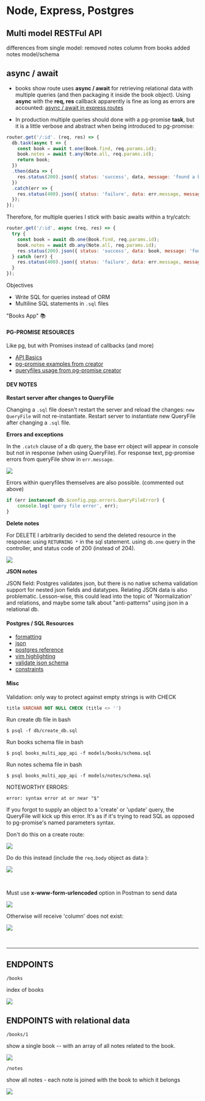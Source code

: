 # Node, Express, Postgres
## Multi model RESTFul API
differences from single model:
removed notes column from books
added notes model/schema


## async / await

* books show route uses **async / await** for retrieving relational data with multiple queries (and then packaging it inside the book object). Using **async** with the **req, res** callback apparently is fine as long as errors are accounted: [async / await in express routes](https://medium.com/@yamalight/danger-of-using-async-await-in-es7-8006e3eb7efb)

* In production multiple queries should done with a pg-promise **task**, but it is a little verbose and abstract when being introduced to pg-promise:

```javascript
router.get('/:id'. (req, res) => {
  db.task(async t => {
    const book = await t.one(Book.find, req.params.id);
    book.notes = await t.any(Note.all, req.params.id);
    return book;
  })
  .then(data => {
    res.status(200).json({ status: 'success', data, message: 'found a book' });
  })
  .catch(err => {
    res.status(400).json({ status: 'failure', data: err.message, message: 'could not find book' });
  });
});
```

Therefore, for multiple queries I stick with basic awaits within a try/catch:

```javascript
router.get('/:id', async (req, res) => {
  try {
    const book = await db.one(Book.find, req.params.id);
    book.notes = await db.any(Note.all, req.params.id);
    res.status(200).json({ status: 'success', data: book, message: 'found a book' });
  } catch (err) {
    res.status(400).json({ status: 'failure', data: err.message, message: 'could not find book' })
  }
});
```


Objectives

* Write SQL for queries instead of ORM
* Multiline SQL statements in `.sql` files

"Books App" 📚

#### PG-PROMISE RESOURCES

Like pg, but with Promises instead of callbacks (and more)

* [API Basics](http://mherman.org/blog/2016/03/13/designing-a-restful-api-with-node-and-postgres/)
* [pg-promise examples from creator](https://github.com/vitaly-t/pg-promise/wiki/Learn-by-Example)
* [queryfiles usage from pg-promise creator](http://vitaly-t.github.io/pg-promise/QueryFile.html)

#### DEV NOTES

**Restart server after changes to QueryFile**

Changing a `.sql` file doesn't restart the server and reload the changes: `new QueryFile` will not re-instantiate. Restart server to instantiate new QueryFile after changing a `.sql` file.

**Errors and exceptions**

In the `.catch` clause of a db query, the base err object will appear in console but not in response (when using QueryFile). For response text, pg-promise errors from queryFile show in `err.message`.

![](https://i.imgur.com/1xamXbi.png)

Errors within queryfiles themselves are also possible. (commented out above)

```javascript
if (err instanceof db.$config.pgp.errors.QueryFileError) {             
	console.log('query file error', err);                                
}                                                                      
```

**Delete notes**

For DELETE I arbitrarily decided to send the deleted resource in the response: using `RETURNING *` in the sql statement. using `db.one` query in the controller, and status code of 200 (instead of 204).

![](https://i.imgur.com/t2c5RCG.png)

**JSON notes**

JSON field: Postgres validates json, but there is no native schema validation support for nested json fields and datatypes. Relating JSON data is also problematic. Lesson-wise, this could lead into the topic of 'Normalization' and relations, and maybe some talk about "anti-patterns" using json in a relational db.

#### Postgres / SQL Resources

* [formatting](http://www.sqlstyle.guide/)
* [json](http://www.postgresqltutorial.com/postgresql-json/)
* [postgres reference](http://www.postgresqltutorial.com/)
* [vim highlighting](https://github.com/exu/pgsql.vim)
* [validate json schema](https://github.com/gavinwahl/postgres-json-schema)
* [constraints](https://www.postgresql.org/docs/9.2/static/ddl-constraints.html)


#### Misc

Validation: only way to protect against empty strings is with CHECK

```sql
title VARCHAR NOT NULL CHECK (title <> '')
```



Run create db file in bash

```
$ psql -f db/create_db.sql
```

Run books schema file in bash

```
$ psql books_multi_app_api -f models/books/schema.sql
```

Run notes schema file in bash

```
$ psql books_multi_app_api -f models/notes/schema.sql
```


NOTEWORTHY ERRORS:

```
error: syntax error at or near "$"
```

If you forgot to supply an object to a 'create' or 'update' query, the QueryFile will kick up this error. It's as if it's trying to read SQL as opposed to pg-promise's named parameters syntax.

Don't do this on a create route:

![](https://i.imgur.com/H8bNGUU.png)

Do do this instead  (include the `req.body` object as data ):

![](https://i.imgur.com/vleQVbc.png)


<br>

Must use **x-www-form-urlencoded** option in Postman to send data

![](https://i.imgur.com/Mksv6jQ.png)

Otherwise will receive 'column' does not exist:

![](https://i.imgur.com/tv7owCJ.png)

<br>
<hr>

## ENDPOINTS

`/books` 

index of books

![](https://i.imgur.com/EzvoTHo.png)


## ENDPOINTS with relational data

`/books/1`

show a single book -- with an array of all notes related to the book.

![](https://i.imgur.com/BZaWqfg.png)

`/notes`

show all notes - each note is joined with the book to which it belongs

![](https://i.imgur.com/C0CFXmZ.png)


